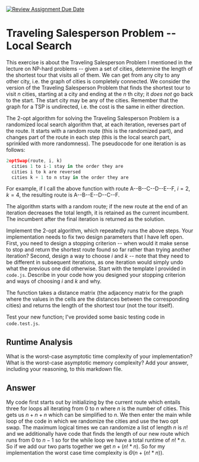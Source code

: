 [![Review Assignment Due Date](https://classroom.github.com/assets/deadline-readme-button-24ddc0f5d75046c5622901739e7c5dd533143b0c8e959d652212380cedb1ea36.svg)](https://classroom.github.com/a/C_k9ew3E)
# Traveling Salesperson Problem -- Local Search

This exercise is about the Traveling Salesperson Problem I mentioned in the
lecture on NP-hard problems -- given a set of cities, determine the length of
the shortest tour that visits all of them. We can get from any city to any other
city, i.e. the graph of cities is completely connected. We consider the version
of the Traveling Salesperson Problem that finds the shortest tour to visit $n$
cities, starting at a city and ending at the $n$ th city; it *does not* go
back to the start. The start city may be any of the cities. Remember that the
graph for a TSP is undirected, i.e. the cost is the same in either direction.

The 2-opt algorithm for solving the Traveling Salesperson Problem is a
randomized local search algorithm that, at each iteration, reverses part of the
route. It starts with a random route (this is the randomized part), and changes
part of the route in each step (this is the local search part, sprinkled with
more randomness). The pseudocode for one iteration is as follows:

```javascript
2optSwap(route, i, k)
  cities 1 to i-1 stay in the order they are
  cities i to k are reversed
  cities k + 1 to n stay in the order they are
```

For example, if I call the above function with route A--B--C--D--E--F, $i=2$,
$k=4$, the resulting route is A--B--E--D--C--F.

The algorithm starts with a random route; if the new route at the end of an
iteration decreases the total length, it is retained as the current incumbent.
The incumbent after the final iteration is returned as the solution.

Implement the 2-opt algorithm, which repeatedly runs the above steps. Your
implementation needs to fix two design parameters that I have left open. First,
you need to design a stopping criterion -- when would it make sense to stop and
return the shortest route found so far rather than trying another iteration?
Second, design a way to choose $i$ and $k$ -- note that they need to be
different in subsequent iterations, as one iteration would simply undo what
the previous one did otherwise. Start with the template I provided in `code.js`.
Describe in your code how you designed your stopping criterion and ways of
choosing $i$ and $k$ and why.

The function takes a distance matrix (the adjacency matrix for the graph where
the values in the cells are the distances between the corresponding cities) and
returns the length of the shortest tour (not the tour itself).

Test your new function; I've provided some basic testing code in `code.test.js`.

## Runtime Analysis

What is the worst-case asymptotic time complexity of your implementation? What
is the worst-case asymptotic memory complexity? Add your answer, including your
reasoning, to this markdown file.

## Answer
My code first starts out by initializing by the current route which entails three for loops all iterating from $0$ to $n$ where $n$ is the number of cities. This gets us $n + n + n$ which can be simplified to $n$. We then enter the main while loop of the code in which we randomize the cities and use the two opt swap. The maximum logical times we can randomize a list of length $n$ is $n!$ and we additionally have code that finds the length of our new route which runs from $0$ to $n-1$ so for the while loop we have a total runtime of $n!*n$. So if we add our two parts together we get $n + (n! * n)$. So for my implementation the worst case time complexity is $\Theta(n + (n! * n))$.
